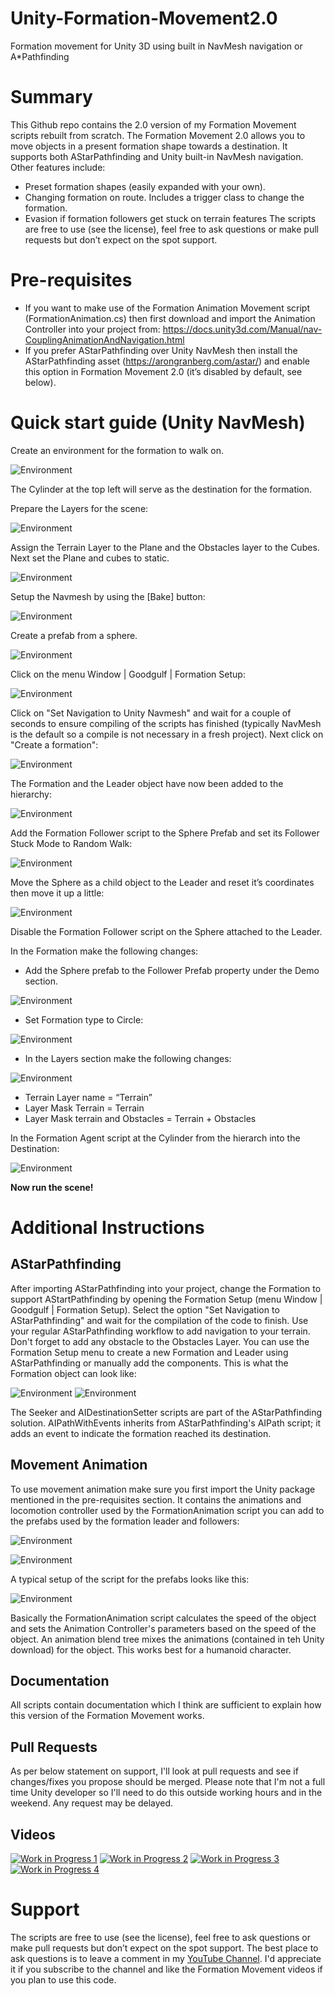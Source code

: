 # Unity-Formation-Movement2.0
Formation movement for Unity 3D using built in NavMesh navigation or A*Pathfinding

# Summary
This Github repo contains the 2.0 version of my Formation Movement scripts rebuilt from scratch. The Formation Movement 2.0 allows you to move objects in a present formation shape towards a destination. It supports both AStarPathfinding and Unity built-in NavMesh navigation. Other features include:
* Preset formation shapes (easily expanded with your own).
* Changing formation on route. Includes a trigger class to change the formation.
* Evasion if formation followers get stuck on terrain features
The scripts are free to use (see the license), feel free to ask questions or make pull requests but don’t expect on the spot support.

# Pre-requisites
* If you want to make use of the Formation Animation Movement script (FormationAnimation.cs) then first download and import the Animation Controller into your project from: https://docs.unity3d.com/Manual/nav-CouplingAnimationAndNavigation.html
* If you prefer AStarPathfinding over Unity NavMesh then install the AStarPathfinding asset (https://arongranberg.com/astar/) and enable this option in Formation Movement 2.0 (it’s disabled by default, see below).

# Quick start guide (Unity NavMesh)

Create an environment for the formation to walk on.

![Environment](/Images/f1.png) 

The Cylinder at the top left will serve as the destination for the formation.

Prepare the Layers for the scene:

![Environment](/Images/f14.png) 
 
Assign the Terrain Layer to the Plane and the Obstacles layer to the Cubes. Next set the Plane and cubes to static.

![Environment](/Images/f7.png) 
 
Setup the Navmesh by using the [Bake] button:

![Environment](/Images/f15.png) 

Create a prefab from a sphere.

![Environment](/Images/f2.png) 

Click on the menu Window | Goodgulf | Formation Setup:

![Environment](/Images/f3.png) 

Click on "Set Navigation to Unity Navmesh" and wait for a couple of seconds to ensure compiling of the scripts has finished (typically NavMesh is the default so a compile is not necessary in a fresh project). Next click on "Create a formation":

![Environment](/Images/f4.png) 
 
The Formation and the Leader object have now been added to the hierarchy:

![Environment](/Images/f5.png) 

Add the Formation Follower script to the Sphere Prefab and set its Follower Stuck Mode to Random Walk:

![Environment](/Images/f13.png) 

Move the Sphere as a child object to the Leader and reset it’s coordinates then move it up a little:

![Environment](/Images/f6.png) 
 
Disable the Formation Follower script on the Sphere attached to the Leader.

In the Formation make the following changes:
* Add the Sphere prefab to the Follower Prefab property under the Demo section.

![Environment](/Images/f9.png) 

* Set Formation type to Circle:

![Environment](/Images/f10.png) 
 
* In the Layers section make the following changes:

![Environment](/Images/f16.png) 
 
 * Terrain Layer name = “Terrain”
 * Layer Mask Terrain = Terrain
 * Layer Mask terrain and Obstacles = Terrain + Obstacles

In the Formation Agent script at the Cylinder from the hierarch into the Destination:

![Environment](/Images/f11.png) 
 
**Now run the scene!**

# Additional Instructions

## AStarPathfinding

After importing AStarPathfinding into your project, change the Formation to support AStartPathfinding by opening the Formation Setup (menu Window | Goodgulf | Formation Setup).
Select the option "Set Navigation to AStarPathfinding" and wait for the compilation of the code to finish. Use your regular AStarPathfinding workflow to add navigation to your terrain. Don't forget to add any obstacle to the Obstacles Layer. You can use the Formation Setup menu to create a new Formation and Leader using AStarPathfinding or manually add the components. This is what the Formation object can look like:

![Environment](/Images/f17.png)
![Environment](/Images/f18.png)

The Seeker and AIDestinationSetter scripts are part of the AStarPathfinding solution. AIPathWithEvents inherits from AStarPathfinding's AIPath script; it adds an event to indicate the formation reached its destination. 

## Movement Animation

To use movement animation make sure you first import the Unity package mentioned in the pre-requisites section. It contains the animations and locomotion controller used by the FormationAnimation script you can add to the prefabs used by the formation leader and followers:

![Environment](/Images/f19.png)

![Environment](/Images/f21.png)

A typical setup of the script for the prefabs looks like this:

![Environment](/Images/f20.png)

Basically the FormationAnimation script calculates the speed of the object and sets the Animation Controller's parameters based on the speed of the object. An animation blend tree mixes the animations (contained in teh Unity download) for the object. This works best for a humanoid character.

## Documentation

All scripts contain documentation which I think are sufficient to explain how this version of the Formation Movement works.

## Pull Requests

As per below statement on support, I'll look at pull requests and see if changes/fixes you propose should be merged. Please note that I'm not a full time Unity developer so I'll need to do this outside working hours and in the weekend. Any request may be delayed.

## Videos
[![Work in Progress 1](https://img.youtube.com/vi/iO9MAHb0w2w/maxresdefault.jpg)](https://youtu.be/iO9MAHb0w2w)
[![Work in Progress 2](https://img.youtube.com/vi/z-Wwcj_KhCc/maxresdefault.jpg)](https://youtu.be/z-Wwcj_KhCc)
[![Work in Progress 3](https://img.youtube.com/vi/d4LbZcDJTsA/maxresdefault.jpg)](https://youtu.be/d4LbZcDJTsA)
[![Work in Progress 4](https://img.youtube.com/vi/Ob64b8ItL4o/maxresdefault.jpg)](https://youtu.be/Ob64b8ItL4o)

# Support

The scripts are free to use (see the license), feel free to ask questions or make pull requests but don’t expect on the spot support. The best place to ask questions is to leave a comment in my [YouTube Channel](https://www.youtube.com/channel/UCWvtBWJSKiZuv1dTvEPx7OA). I'd appreciate it if you subscribe to the channel and like the Formation Movement videos if you plan to use this code.



